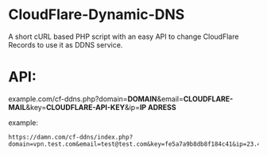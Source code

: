 # CloudFlare-Dynamic-DNS
A short cURL based PHP script with an easy API to change CloudFlare Records to use it as DDNS service.

# API:
example.com/cf-ddns.php?domain=**DOMAIN**&email=**CLOUDFLARE-MAIL**&key=**CLOUDFLARE-API-KEY**&ip=**IP ADRESS**

example:
```
https://damn.com/cf-ddns/index.php?domain=vpn.test.com&email=test@test.com&key=fe5a7a9b8db8f184c41&ip=23.45.86.54
```
